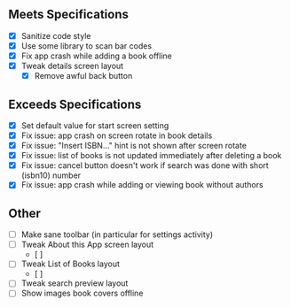 ## Meets Specifications
- [x] Sanitize code style
- [x] Use some library to scan bar codes
- [x] Fix app crash while adding a book offline
- [x] Tweak details screen layout
    - [x] Remove awful back button

## Exceeds Specifications
- [x] Set default value for start screen setting
- [x] Fix issue: app crash on screen rotate in book details
- [x] Fix issue: "Insert ISBN..." hint is not shown after screen rotate
- [x] Fix issue: list of books is not updated immediately after deleting a book
- [x] Fix issue: cancel button doesn't work if search was done with short (isbn10) number
- [x] Fix issue: app crash while adding or viewing book without authors

## Other
- [ ] Make sane toolbar (in particular for settings activity)
- [ ] Tweak About this App screen layout
    - [ ]
- [ ] Tweak List of Books layout
    - [ ]
- [ ] Tweak search preview layout
- [ ] Show images book covers offline
